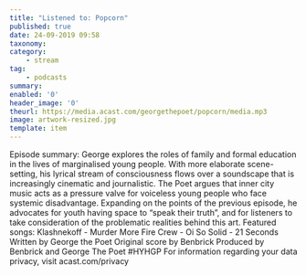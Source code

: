 ```yaml
---
title: "Listened to: Popcorn"
published: true
date: 24-09-2019 09:58
taxonomy:
category:
	- stream
tag:
	- podcasts
summary:
enabled: '0'
header_image: '0'
theurl: https://media.acast.com/georgethepoet/popcorn/media.mp3
image: artwork-resized.jpg
template: item
---
```

 
Episode summary: George explores the roles of family and formal education in the lives of marginalised young people. With more elaborate scene-setting, his lyrical stream of consciousness flows over a soundscape that is increasingly cinematic and journalistic. The Poet argues that inner city music acts as a pressure valve for voiceless young people who face systemic disadvantage. Expanding on the points of the previous episode, he advocates for youth having space to “speak their truth”, and for listeners to take consideration of the problematic realities behind this art. Featured songs: Klashnekoff - Murder More Fire Crew - Oi So Solid - 21 Seconds Written by George the Poet Original score by Benbrick Produced by Benbrick and George The Poet #HYHGP For information regarding your data privacy, visit acast.com/privacy
